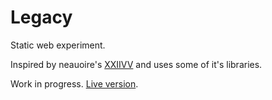 # Legacy
Static web experiment.

Inspired by neauoire's [XXIIVV](https://github.com/XXIIVV/Oscean) and uses some of it's libraries.

Work in progress. [Live version](http://nomand.github.io/Legacy).